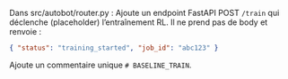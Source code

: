 Dans src/autobot/router.py :
Ajoute un endpoint FastAPI POST `/train` qui déclenche (placeholder) l’entraînement RL.
Il ne prend pas de body et renvoie :
```json
{ "status": "training_started", "job_id": "abc123" }
```
Ajoute un commentaire unique `# BASELINE_TRAIN`.
